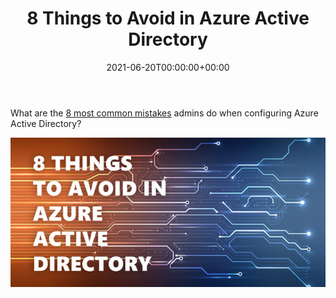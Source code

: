 ﻿---
ref: 8-things-avoid-azure-active-directory
title: 8 Things to&nbsp;Avoid in&nbsp;Azure Active Directory
date: '2021-06-20T00:00:00+00:00'
layout: post
lang: en
image: /assets/images/cover/cqure-8things.jpg
permalink: /en/8-things-to-avoid-in-azure-active-directory/
---

What are the&nbsp;<a href="https://cqureacademy.com/blog/securing-infrastructure/8-things-to-avoid-in-azure-active-directory">8 most common mistakes</a> admins do&nbsp;when&nbsp;configuring Azure Active Directory?

[![8 Things to&nbsp;Avoid in&nbsp;Azure Active Directory](/assets/images/cover/cqure-8things.jpg)](https://cqureacademy.com/blog/securing-infrastructure/8-things-to-avoid-in-azure-active-directory)
